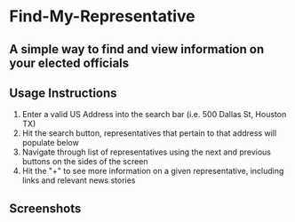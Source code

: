 Find-My-Representative
======================

A simple way to find and view information on your elected officials
--------------------------------------------------------------------

Usage Instructions
-------------------
1. Enter a valid US Address into the search bar (i.e. 500 Dallas St, Houston TX)
2. Hit the search button, representatives that pertain to that address will populate below
3. Navigate through list of representatives using the next and previous buttons on the sides of the screen
4. Hit the "+" to see more information on a given representative, including links and relevant news stories

Screenshots
-----------
